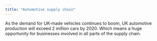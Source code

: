 ```yaml
---
title: "Automotive supply chain"
---
```


As the demand for UK-made vehicles continues to boom, UK automotive production will exceed 2 million cars by 2020. Which means a huge opportunity for businesses involved in all parts of the supply chain.
